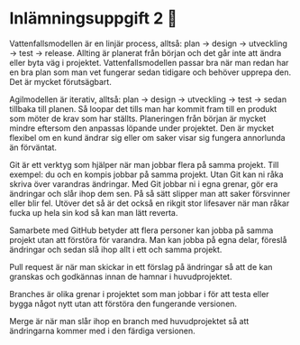 # Inlämningsuppgift 2 🧪

Vattenfallsmodellen är en linjär process, alltså: plan → design → utveckling → test → release. Allting är planerat från början och det går inte att ändra eller byta väg i projektet. Vattenfallsmodellen passar bra när man redan har en bra plan som man vet fungerar sedan tidigare och behöver upprepa den. Det är mycket förutsägbart.

Agilmodellen är iterativ, alltså: plan → design → utveckling → test → sedan tillbaka till planen. Så loopar det tills man har kommit fram till en produkt som möter de krav som har ställts. Planeringen från början är mycket mindre eftersom den anpassas löpande under projektet. Den är mycket flexibel om en kund ändrar sig eller om saker visar sig fungera annorlunda än förväntat.

Git är ett verktyg som hjälper när man jobbar flera på samma projekt. Till exempel: du och en kompis jobbar på samma projekt. Utan Git kan ni råka skriva över varandras ändringar. Med Git jobbar ni i egna grenar, gör era ändringar och slår ihop dem sen. På så sätt slipper man att saker försvinner eller blir fel. Utöver det så är det också en rikgit stor lifesaver när man råkar fucka up hela sin kod så kan man lätt reverta.

Samarbete med GitHub betyder att flera personer kan jobba på samma projekt utan att förstöra för varandra. Man kan jobba på egna delar, föreslå ändringar och sedan slå ihop allt i ett och samma projekt.

Pull request är när man skickar in ett förslag på ändringar så att de kan granskas och godkännas innan de hamnar i huvudprojektet.

Branches är olika grenar i projektet som man jobbar i för att testa eller bygga något nytt utan att förstöra den fungerande versionen.

Merge är när man slår ihop en branch med huvudprojektet så att ändringarna kommer med i den färdiga versionen.